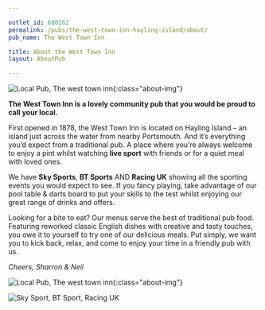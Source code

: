 ```yaml
---

outlet_id: 680262
permalink: /pubs/the-west-town-inn-hayling-island/about/
pub_name: The West Town Inn

title: About the West Town Inn
layout: AboutPub

---
```

		
	
![Local Pub, The west town inn](/pubs/680262_west_town_inn/assets/west-town-inn-bar.jpg){:class="about-img"}

**The West Town Inn is a lovely community pub that you would be proud to call your local.**

First opened in 1878, the West Town Inn is located on Hayling Island – an island just across the water from nearby Portsmouth. And it’s everything you’d expect from a traditional pub. A place where you’re always welcome to enjoy a pint whilst watching **live sport** with friends or for a quiet meal with loved ones. 

We have **Sky Sports**, **BT Sports** AND **Racing UK** showing all the sporting events you would expect to see. If you fancy playing, take advantage of our pool table & darts board to put your skills to the test whilst enjoying our great range of drinks and offers.


Looking for a bite to eat? Our menus serve the best of traditional pub food. Featuring reworked classic English dishes with creative and tasty touches, you owe it to yourself to try one of our delicious meals.
Put simply, we want you to kick back, relax, and come to enjoy your time in a friendly pub with us.


*Cheers, Sharron &amp; Neil*
		


![Local Pub, The west town inn](/pubs/680262_west_town_inn/assets/west-town-inn-pool.jpg){:class="about-img"}

![Sky Sport, BT Sport, Racing UK](/pubs/680262_west_town_inn/assets/SkyBTRaceUK.png)
